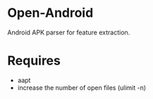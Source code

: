 # Open-Android
Android APK parser for feature extraction.

# Requires
 * aapt
 * increase the number of open files (ulimit -n)
